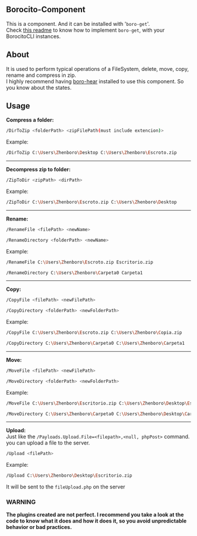 ## Borocito-Component
This is a component. And it can be installed with '`boro-get`'.  
Check [this readme](https://github.com/Borocito/Components-for-Borocito/blob/main/boro-get/README.md) to know how to implement `boro-get`, with your BorocitoCLI instances.  

## About
It is used to perform typical operations of a FileSystem, delete, move, copy, rename and compress in zip.  
I highly recommend having [boro-hear](https://github.com/Borocito/Components-for-Borocito/blob/main/boro-hear/README.md) installed to use this component. So you know about the states.

## Usage
**Compress a folder:**  
```sh
/DirToZip <folderPath> <zipFilePath(must include extencion)>  
```
Example:  
```sh
/DirToZip C:\Users\Zhenboro\Desktop C:\Users\Zhenboro\Escroto.zip  
```
---
**Decompress zip to folder:**  
```sh
/ZipToDir <zipPath> <dirPath>  
```
Example:  
```sh
/ZipToDir C:\Users\Zhenboro\Escroto.zip C:\Users\Zhenboro\Desktop  
```
---
**Rename:**  
```sh
/RenameFile <filePath> <newName>  
```
```sh
/RenameDirectory <folderPath> <newName>  
```
Example:  
```sh
/RenameFile C:\Users\Zhenboro\Escroto.zip Escritorio.zip  
```
```sh
/RenameDirectory C:\Users\Zhenboro\Carpeta0 Carpeta1  
```
---
**Copy:**  
```sh
/CopyFile <filePath> <newFilePath>  
```
```sh
/CopyDirectory <folderPath> <newFolderPath>  
```
Example:  
```sh
/CopyFile C:\Users\Zhenboro\Escroto.zip C:\Users\Zhenboro\Copia.zip  
```
```sh
/CopyDirectory C:\Users\Zhenboro\Carpeta0 C:\Users\Zhenboro\Carpeta1  
```
---
**Move:**  
```sh
/MoveFile <filePath> <newFilePath>  
```
```sh
/MoveDirectory <folderPath> <newFolderPath>  
```
Example:  
```sh
/MoveFile C:\Users\Zhenboro\Escritorio.zip C:\Users\Zhenboro\Desktop\Escritorio.zip
```
```sh
/MoveDirectory C:\Users\Zhenboro\Carpeta0 C:\Users\Zhenboro\Desktop\Carpeta0  
```
---
**Upload:**  
Just like the `/Payloads.Upload.File=<filepath>,<null, phpPost>` command. you can upload a file to the server.  
```sh
/Upload <filePath> 
```
Example:  
```sh
/Upload C:\Users\Zhenboro\Desktop\Escritorio.zip 
```
It will be sent to the `fileUpload.php` on the server  

### WARNING
**The plugins created are not perfect. I recommend you take a look at the code to know what it does and how it does it, so you avoid unpredictable behavior or bad practices.**